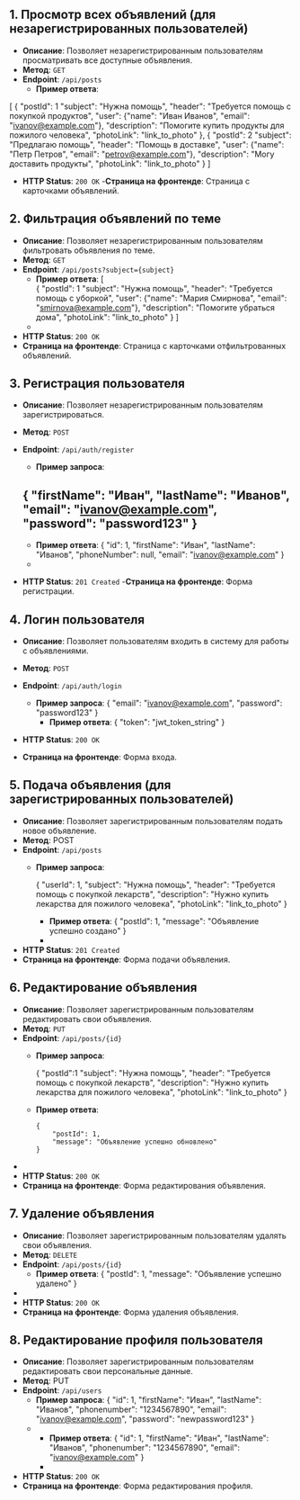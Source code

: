 ## 1. Просмотр всех объявлений (для незарегистрированных пользователей)
- **Описание**: Позволяет незарегистрированным пользователям просматривать все доступные объявления.
- **Метод**: `GET`
- **Endpoint**: `/api/posts`
  - **Пример ответа**:
  
[ 
    {
        "postId": 1
        "subject": "Нужна помощь",
        "header": "Требуется помощь с покупкой продуктов",
        "user": {"name": "Иван Иванов", "email": "ivanov@example.com"},
        "description": "Помогите купить продукты для пожилого человека",
        "photoLink": "link_to_photo"
    },
    {
        "postId": 2
        "subject": "Предлагаю помощь",
        "header": "Помощь в доставке",
        "user": {"name": "Петр Петров", "email": "petrov@example.com"},
        "description": "Могу доставить продукты",
        "photoLink": "link_to_photo"
    }
]

  - **HTTP Status**: `200 OK`
  -**Страница на фронтенде**: Страница с карточками объявлений.

## 2. Фильтрация объявлений по теме
- **Описание**: Позволяет незарегистрированным пользователям фильтровать объявления по теме.
- **Метод**: `GET`
- **Endpoint**: `/api/posts?subject={subject}`
  - **Пример ответа**:
[  
    {
            "postId": 1
            "subject": "Нужна помощь",
            "header": "Требуется помощь с уборкой",
            "user": {"name": "Мария Смирнова", "email": "smirnova@example.com"},
            "description": "Помогите убраться дома",
            "photoLink": "link_to_photo"
      }
]
  - 
- **HTTP Status**: `200 OK`
- **Страница на фронтенде**: Страница с карточками отфильтрованных объявлений.

## 3. Регистрация пользователя
 - **Описание**: Позволяет незарегистрированным пользователям зарегистрироваться.
- **Метод**: `POST`
- **Endpoint**: `/api/auth/register`
  - **Пример запроса**:
  
  {
      "firstName": "Иван",
      "lastName": "Иванов",
      "email": "ivanov@example.com",
      "password": "password123"
  }
  - 
    - **Пример ответа**:
    {
        "id": 1,
        "firstName": "Иван",
        "lastName": "Иванов",
        "phoneNumber": null,
        "email": "ivanov@example.com"
    }
    - 
- **HTTP Status**: `201 Created`
-**Страница на фронтенде**: Форма регистрации.

## 4. Логин пользователя
- **Описание**: Позволяет пользователям входить в систему для работы с объявлениями.
- **Метод**: `POST`
- **Endpoint**: `/api/auth/login`
  - **Пример запроса**:
  {
      "email": "ivanov@example.com",
      "password": "password123"
  }
    - **Пример ответа**:
    {
      "token": "jwt_token_string"
    }
  
- **HTTP Status**: `200 OK`
- **Страница на фронтенде**: Форма входа.

## 5. Подача объявления (для зарегистрированных пользователей)
- **Описание**: Позволяет зарегистрированным пользователям подать новое объявление.
- **Метод**: POST
 - **Endpoint**: `/api/posts`
   - **Пример запроса**:
  
       {
           "userId": 1,
           "subject": "Нужна помощь",
           "header": "Требуется помощь с покупкой лекарств",
           "description": "Нужно купить лекарства для пожилого человека",
           "photoLink": "link_to_photo"
       }

     - **Пример ответа**:
     {
         "postId": 1,
         "message": "Объявление успешно создано"
     }
     - 
- **HTTP Status**: `201 Created`
- **Cтраница на фронтенде**: Форма подачи объявления.

## 6. Редактирование объявления
- **Описание**: Позволяет зарегистрированным пользователям редактировать свои объявления.
- **Метод**: `PUT`
- **Endpoint**: `/api/posts/{id}`
  - **Пример запроса**:

      {
            "postId":1
            "subject": "Нужна помощь",
            "header": "Требуется помощь с покупкой лекарств",
            "description": "Нужно купить лекарства для пожилого человека",
            "photoLink": "link_to_photo"
        }

  - **Пример ответа**:

        {
            "postId": 1,
            "message": "Объявление успешно обновлено"
        }
-
- **HTTP Status**: `200 OK`
- **Страница на фронтенде**: Форма редактирования объявления.

## 7. Удаление объявления
- **Описание**: Позволяет зарегистрированным пользователям удалять свои объявления.
- **Метод**: `DELETE`
- **Endpoint**: `/api/posts/{id}`
  - **Пример ответа**:
  {
      "postId": 1,
      "message": "Объявление успешно удалено"
  }
- 
- **HTTP Status**: `200 OK`
- **Страница на фронтенде**: Форма удаления объявления.

## 8. Редактирование профиля пользователя
- **Описание**: Позволяет зарегистрированным пользователям редактировать свои персональные данные.
- **Метод**: PUT
- **Endpoint**: `/api/users`
  - **Пример запроса**:
  {
      "id": 1,
      "firstName": "Иван",
      "lastName": "Иванов",
      "phonenumber": "1234567890",
      "email": "ivanov@example.com",
      "password": "newpassword123"
  }
  - 
    - **Пример ответа**:
    {
        "id": 1,
        "firstName": "Иван",
        "lastName": "Иванов",
        "phonenumber": "1234567890",
        "email": "ivanov@example.com"
    }
    - 
- **HTTP Status**: `200 OK`
- **Страница на фронтенде**: Форма редактирования профиля.